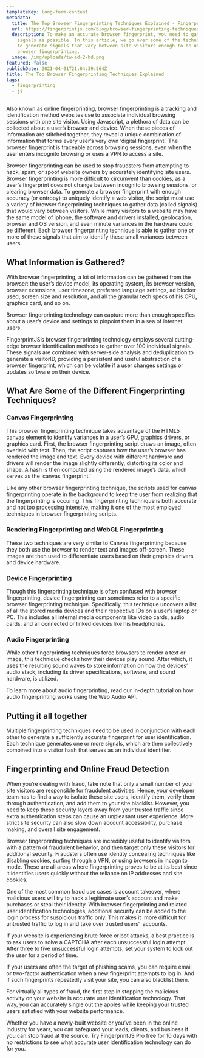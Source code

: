 ```yaml
---
templateKey: long-form-content
metadata:
  title: The Top Browser Fingerprinting Techniques Explained - FingerprintJS
  url: https://fingerprintjs.com/blog/browser-fingerprinting-techniques
  description: To make an accurate browser fingerprint, you need to gather as many
    signals as possible. In this article, we go over some of the techniques used
    to generate signals that vary between site visitors enough to be useful for
    browser fingerprinting.
  image: /img/uploads/tw-ad-2-hd.png
featured: false
publishDate: 2021-04-01T21:04:39.564Z
title: The Top Browser Fingerprinting Techniques Explained
tags:
  - fingerprinting
  - js
---
```

Also known as online fingerprinting, browser fingerprinting is a tracking and identification method websites use to associate individual browsing sessions with one site visitor. Using Javascript, a plethora of data can be collected about a user’s browser and device. When these pieces of information are stitched together, they reveal a unique combination of information that forms every user’s very own ‘digital fingerprint.’ The browser fingerprint is traceable across browsing sessions, even when the user enters incognito browsing or uses a VPN to access a site.

Browser fingerprinting can be used to stop fraudsters from attempting to hack, spam, or spoof website owners by accurately identifying site users. Browser fingerprinting is more difficult to circumvent than cookies, as a user’s fingerprint does not change between incognito browsing sessions, or clearing browser data. To generate a browser fingerprint with enough accuracy (or entropy) to uniquely identify a web visitor, the script must use a variety of browser fingerprinting techniques to gather data (called signals) that would vary between visitors. While many visitors to a website may have the same model of iphone, the software and drivers installed, geolocation, browser and OS version, and even minute variances in the hardware could be different. Each browser fingerprinting technique is able to gather one or more of these signals that aim to identify these small variances between users.

## What Information is Gathered?

With browser fingerprinting, a lot of information can be gathered from the browser: the user’s device model, its operating system, its browser version, browser extensions, user timezone, preferred language settings, ad blocker used, screen size and resolution, and all the granular tech specs of his CPU, graphics card, and so on.

Browser fingerprinting technology can capture more than enough specifics about a user’s device and settings to pinpoint them in a sea of internet users. 

FingerprintJS’s browser fingerprinting technology employs several cutting-edge browser identification methods to gather over 100 individual signals. These signals are combined with server-side analysis and deduplication to generate a visitorID, providing a persistent and useful abstraction of a browser fingerprint, which can be volatile if a user changes settings or updates software on their device. 

## What Are Some of the Different Fingerprinting Techniques?

### Canvas Fingerprinting

This browser fingerprinting technique takes advantage of the HTML5 canvas element to identify variances in a user’s GPU, graphics drivers, or graphics card. First, the browser fingerprinting script draws an image, often overlaid with text. Then, the script captures how the user’s browser has rendered the image and text. Every device with different hardware and drivers will render the image slightly differently, distorting its color and shape. A hash is then computed using the rendered image’s data, which serves as the ‘canvas fingerprint.’

Like any other browser fingerprinting technique, the scripts used for canvas fingerprinting operate in the background to keep the user from realizing that the fingerprinting is occuring. This fingerprinting technique is both accurate and not too processing intensive, making it one of the most employed techniques in browser fingerprinting scripts.

### Rendering Fingerprinting and WebGL Fingerprinting

These two techniques are very similar to Canvas fingerprinting because they both use the browser to render text and images off-screen. These images are then used to differentiate users based on their graphics drivers and device hardware.

### Device Fingerprinting

Though this fingerprinting technique is often confused with browser fingerprinting, device fingerprinting can sometimes refer to a specific browser fingerprinting technique. Specifically, this technique uncovers a list of all the stored media devices and their respective IDs on a user’s laptop or PC. This includes all internal media components like video cards, audio cards, and all connected or linked devices like his headphones.

### Audio Fingerprinting

While other fingerprinting techniques force browsers to render a text or image, this technique checks how their devices play sound. After which, it uses the resulting sound waves to store information on how the devices’ audio stack, including its driver specifications, software, and sound hardware, is utilized. 

To learn more about audio fingerprinting, read our in-depth tutorial on how audio fingerprinting works using the Web Audio API. 

## Putting it all together

Multiple fingerprinting techniques need to be used in conjunction with each other to generate a sufficiently accurate fingerprint for user identification. Each technique generates one or more signals, which are then collectively combined into a visitor hash that serves as an individual identifier.

## Fingerprinting and Online Fraud Detection

When you’re dealing with fraud, take note that only a small number of your site visitors are responsible for fraudulent activities. Hence, your developer team has to find a way to isolate these site users, identify them, verify them through authentication, and add them to your site blacklist. However, you need to keep these security layers away from your trusted traffic since extra authentication steps can cause an unpleasant user experience. More strict site security can also slow down account accessibility, purchase making, and overall site engagement. 

Browser fingerprinting techniques are incredibly useful to identify visitors with a pattern of fraudulent behavior, and then target only these visitors for additional security. Fraudsters often use identity concealing techniques like disabling cookies, surfing through a VPN, or using browsers in incognito mode. These are all areas where fingerprinting proves to be at its best since it identifies users quickly without the reliance on IP addresses and site cookies. 

One of the most common fraud use cases is account takeover, where malicious users will try to hack a legitimate user’s account and make purchases or steal their identity. With browser fingerprinting and related user identification technologies, additional security can be added to the login process for suspicious traffic only. This makes it  more difficult for untrusted traffic to log in and take over trusted users’  accounts. 

If your website is experiencing brute force or bot attacks, a best practice is to ask users to solve a CAPTCHA after each unsuccessful login attempt. After three to five unsuccessful login attempts, set your system to lock out the user for a period of time. 

If your users are often the target of phishing scams, you can require email or two-factor authentication when a new fingerprint attempts to log in. And if such fingerprints repeatedly visit your site, you can also blacklist them.

For virtually all types of fraud, the first step in stopping the malicious activity on your website is accurate user identification technology. That way, you can accurately single out the apples while keeping your trusted users satisfied with your website performance. 

Whether you have a newly-built website or you’ve been in the online industry for years, you can safeguard your leads, clients, and business if you can stop fraud at the source. Try FingerprintJS Pro free for 10 days with no restrictions to see what accurate user identification technology can do for you.